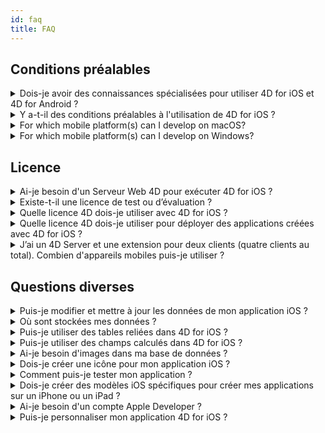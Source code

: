 ```yaml
---
id: faq
title: FAQ
---
```


## Conditions préalables



<details><summary style= {{ fontWeight: "bold", marginBottom: "20px" }}>Dois-je avoir des connaissances spécialisées pour utiliser 4D for iOS et 4D for Android ?</summary>

Non. Avec 4D for iOS et 4D for Android, vous pouvez facilement créer de nouveaux projets mobiles directement depuis 4D, sans aucune connaissance préalable en matière de création d’applications iOS natives !

L'éditeur de projet mobile a été conçu de façon à être utilisé sans aucune connaissance spécifique en développement d’applications mobiles.

</details>



<details>
<summary style= {{ fontWeight: "bold" , marginBottom: "20px" }}>Y a-t-il des conditions préalables à l'utilisation de 4D for iOS ?</summary>

### Tableau de comparaison de version

| Xcode  | Swift | iOS  | 4D          | macOS   |
| ------ | ----- | ---- | ----------- | ------- |
| 12.4   | 5.3.2 | 14.4 | 18R6 beta   | 10.15.4 |
| 12.2   | 5.3   | 14.2 | 18R5 & 18.3 | 10.15.4 |
| 12.0   | 5.3   | 14.0 | 18R4        | 10.15.4 |
| 11.5   | 5.2.4 | 13.5 | 18R3        | 10.15.2 |
| 11.4   | 5.2   | 13.4 | 18.2        | 10.15.2 |
| 11.3.1 | 5.1.3 | 13.3 | 18.1        | 10.14.4 |
| 11.3.1 | 5.1.3 | 13.3 | 18R2        | 10.14.4 |
| 11.2   | 5.1   | 13.2 | 18          | 10.14.4 |
| 10.2.1 | 5.0   | 12.2 | 17R6        | 10.14.4 |
| 10.2   | 4.2.1 | 12.2 | 17R5        | 10.14.3 |
| 10.1   | 4.2.1 | 12   | 17R4        | 10.13.6 |
| 10.0   | 4.2   | 12   | 17R3        | 10.13.6 |
| 9.4    | 4.1.2 | 11.4 | 17R2        | 10.13.2 |
| 9.3.1  | 4.1   | 11.3 | 17R2        | 10.13.2 |

Si vous souhaitez une version antérieure de Xcode, vous pouvez la télécharger ici : https://developer.apple.com/download/more/

=> Seuls les développeurs ayant souscrit au Apple Developer Program peuvent télécharger des versions antérieures sur le site web Apple Developer.

Voir les conditions préalables [here]`(requirements.html)`.

</details>

<details><summary style= {{ fontWeight: "bold" , marginBottom: "20px" }}>For which mobile platform(s) can I develop on macOS?</summary>

You can develop for both the iOS and Android mobile platforms.

</details>

<details><summary style= {{ fontWeight: "bold" , marginBottom: "20px" }}>For which mobile platform(s) can I develop on Windows?</summary>

You can only develop for the Android platform.

For the iOS platform, we need XCode to compile the final application and to run the Simulator.

</details>




## Licence

<details><summary style= {{ fontWeight: "bold" , marginBottom: "20px" }}>Ai-je besoin d'un Serveur Web 4D pour exécuter 4D for iOS ?</summary>

Non – 4D for iOS est inclus dans 4D Server v17 R2 et dans les versions plus récentes.

</details>



<details>
<summary style= {{ fontWeight: "bold" , marginBottom: "20px" }}>Existe-t-il une licence de test ou d’évaluation ?</summary>

Si vous avez déjà une licence 4D Developer Pro ou 4D Server de 4D v17 R2 ou de versions plus récentes, 4D for iOS y est inclus.

If you're not a 4D Partner or don't participate in the 4D Maintenance program, you have to wait for 4D v18.

</details>


<details><summary style= {{ fontWeight: "bold" , marginBottom: "20px" }}>Quelle licence 4D dois-je utiliser avec 4D for iOS ?</summary>

Pour développer des applications 4D for iOS, vous avez besoin d’une licence 4D Developer Pro v17 R2 (macOS) ou une version plus récente.

</details>


<details><summary style= {{ fontWeight: "bold" , marginBottom: "20px" }}>Quelle licence 4D dois-je utiliser pour déployer des applications créées avec 4D for iOS ?</summary>

Vous avez besoin d’une licence 4D Server (macOS ou Windows) v17 R2 ou d'une licence plus récente pour déployer des applications 4D for iOS.

Aucune autre licence n'est nécessaire. Vos applications 4D for iOS partageront les mêmes licences que celles de 4D Remote (client).

Les clients peuvent se connecter sur des PC Mac, Windows ou sur des mobiles iPhone, tant que l'ensemble des utilisateurs simultanés sont couverts par la licence 4D Server.

</details>


<details><summary style= {{ fontWeight: "bold" , marginBottom: "20px" }}>J’ai un 4D Server et une extension pour deux clients (quatre clients au total). Combien d'appareils mobiles puis-je utiliser ?</summary>

Vous pouvez utiliser jusqu'à quatre appareils mobiles.

</details>


## Questions diverses

<details><summary style= {{ fontWeight: "bold" , marginBottom: "20px" }}>Puis-je modifier et mettre à jour les données de mon application iOS ?</summary>

Oui, bien entendu.

</details>

<details><summary style= {{ fontWeight: "bold" , marginBottom: "20px" }}>Où sont stockées mes données ?</summary>

Vos données sont stockées localement sur vos appareils iOS. Cela vous permettra d'accéder à vos données en mode hors ligne.

</details>


<details><summary style= {{ fontWeight: "bold" , marginBottom: "20px" }}>Puis-je utiliser des tables reliées dans 4D for iOS ?</summary>

Conscients de votre utilisation fréquente des tables reliées pour vos applications commerciales, nous travaillons sur l'accessibilité des tables reliées pour une prochaine version de 4D for iOS.

</details>


<details><summary style= {{ fontWeight: "bold" , marginBottom: "20px" }}>Puis-je utiliser des champs calculés dans 4D for iOS ?</summary>

Vous avez la possibilité de créer des champs pré-calculés dans 4D et de les publier depuis la[section Structure]`(project-definition-structure.html)` dans l'éditeur de projet de 4D for iOS.

</details>


<details><summary style= {{ fontWeight: "bold" , marginBottom: "20px" }}>Ai-je besoin d'images dans ma base de données ?</summary>

Les images ne sont pas obligatoires, mais nous vous recommandons d'en utiliser pour garantir la meilleure expérience utilisateur.

4D for iOS offers a variety of [list form]`(list-form-templates.html)` and [detail form]`(detail-form-templates.html)` templates. With or without images, with charts...

</details>

<details><summary style= {{ fontWeight: "bold" , marginBottom: "20px" }}>Dois-je créer une icône pour mon application iOS ?</summary>

Il est fortement recommandé d'avoir une icône pour votre application 4D for iOS. Si vous n'en avez pas, l'icône par défaut (le logo 4D) sera affichée.

Si vous possédez déjà une icône pour votre application 4D, vous pouvez la glisser-déposer directement dans la zone consacrée à l'icône dans la section [General]`(general.html)` de l'éditeur de projet.

</details>


<details><summary style= {{ fontWeight: "bold" , marginBottom: "20px" }}>Comment puis-je tester mon application ?</summary>

4D for iOS vous permet de tester vos applications dans le [Simulator]`(simulator.html)`. Pour tester votre application sur votre appareil iOS, il vous faut un **compte Apple Developer payant** (install-device.html) (iPhone et iPad).

**Note :** Pour installer votre application avec un **compte Apple Developer gratuit**, vous pouvez ouvrir votre projet iOS généré et installer votre application via Xcode.

</details>


<details><summary style= {{ fontWeight: "bold" , marginBottom: "20px" }}>Dois-je créer des modèles iOS spécifiques pour créer mes applications sur un iPhone ou un iPad ?</summary>

Tous les modèles disponibles dans 4D for iOS sont optimisés pour l'iPhone. Ils fonctionnent également parfaitement sur les iPad.

</details>



<details><summary style= {{ fontWeight: "bold" , marginBottom: "20px" }}>Ai-je besoin d'un compte Apple Developer ?</summary>

To test your app, you'll need to create at least a [free Apple Developer account]`(free-developer-account.html)`.

To deploy a 4D for iOS app, you'll need to enroll in the [Apple Developer Enterprise Program]`(register-apple-developer-enterprise-program.html)` (for an in-house deployment) or in the [Apple Developer Program]`(register-apple-developer-program-organization.html)` (for an App Store deployment).

</details>

<details><summary style= {{ fontWeight: "bold" , marginBottom: "20px" }}>Puis-je personnaliser mon application 4D for iOS ?</summary>

4D for iOS génère un véritable projet Xcode que vous pouvez [ouvrir et modifier]`(open-xcode.html)` à votre guise.

</details>




